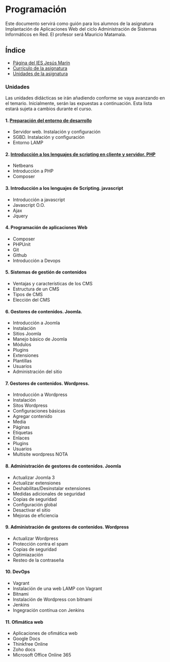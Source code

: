 # Programación

Este documento servirá como guión para los alumnos de la asignatura Implantación de Aplicaciones Web del ciclo Administración de Sistemas Informáticos en Red. El profesor será Mauricio Matamala.

## Índice

- [Página del IES Jesús Marín](https://politecnicomalaga.com/)
- [Currículo de la asignatura](docs/curriculo.md)
- [Unidades de la asignatura](unidades)

### Unidades

Las unidades didácticas se irán añadiendo conforme se vaya avanzando en el temario. Inicialmente, serán las expuestas a continuación. Esta lista estará sujeta a cambios durante el curso.

#### 1. [Preparación del entorno de desarrollo](EntornoLAMP/README.md)

- Servidor web. Instalación y configuración
- SGBD. Instalación y configuración
- Entorno LAMP

#### 2. [Introducción a los lenguajes de scripting en cliente y servidor. PHP](IntroduccionPHP/README.md)
- Netbeans
- Introducción a PHP
- Composer

#### 3. Introducción a los lenguajes de Scripting. javascript

- Introducción a javascript
- Javascript O.O.
- Ajax
- Jquery

#### 4. Programación de aplicaciones Web

- Composer
- PHPUnit
- Git
- Github
- Introducción a Devops

#### 5. Sistemas de gestión de contenidos

- Ventajas y características de los CMS
- Estructura de un CMS
- Tipos de CMS
- Elección del CMS

#### 6. Gestores de contenidos. Joomla.

- Introducción a Joomla
- Instalación
- Sitios Joomla
- Manejo básico de Joomla
- Módulos
- Plugins
- Extensiones
- Plantillas
- Usuarios
- Administración del sitio

#### 7. Gestores de contenidos. Wordpress.

- Introducción a Wordpress
- Instalación
- Sitos Wordpress
- Configuraciones básicas
- Agregar contenido
- Media
- Páginas
- Etiquetas
- Enlaces
- Plugins
- Usuarios
- Multisite wordpress NOTA

#### 8. Administración de gestores de contenidos. Joomla

- Actualizar Joomla 3
- Actualizar extensiones
- Deshabilitas/Desinstalar extensiones
- Medidas adicionales de seguridad
- Copias de seguridad
- Configuración global
- Desactivar el sitio
- Mejoras de eficiencia

#### 9. Administración de gestores de contenidos. Wordpress

- Actualizar Wordpress
- Protección contra el spam
- Copias de seguridad
- Optimiazación
- Resteo de la contraseña

#### 10. DevOps

-  Vagrant
- Instalación de una web LAMP con Vagrant 
- Bitnami
- Instalación de Wordpress con bitnami 
- Jenkins
- Ingegración contínua con Jenkins

#### 11. Ofimática web

- Aplicaciones  de ofimática web
- Google Docs
- Thinkfree Online
- Zoho docs
- Microsoft Office Online 365
